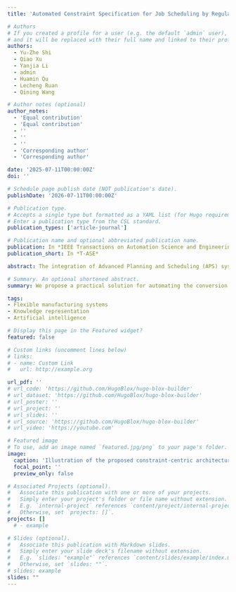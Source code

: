 ```yaml
---
title: 'Automated Constraint Specification for Job Scheduling by Regulating Generative Model with Domain-Specific Representation'

# Authors
# If you created a profile for a user (e.g. the default `admin` user), write the username (folder name) here
# and it will be replaced with their full name and linked to their profile.
authors:
  - Yu-Zhe Shi
  - Qiao Xu
  - Yanjia Li
  - admin
  - Huamin Qu
  - Lecheng Ruan
  - Qining Wang

# Author notes (optional)
author_notes:
  - 'Equal contribution'
  - 'Equal contribution'
  - ''
  - ''
  - ''
  - 'Corresponding author'
  - 'Corresponding author'

date: '2025-07-11T00:00:00Z'
doi: ''

# Schedule page publish date (NOT publication's date).
publishDate: '2026-07-11T00:00:00Z'

# Publication type.
# Accepts a single type but formatted as a YAML list (for Hugo requirements).
# Enter a publication type from the CSL standard.
publication_types: ['article-journal']

# Publication name and optional abbreviated publication name.
publication: In *IEEE Transactions on Automation Science and Engineering*
publication_short: In *T-ASE*

abstract: The integration of Advanced Planning and Scheduling (APS) system in smart manufacturing environments requires precise constraint specification to effectively utilize manufacturing resources. While Large Language Models (LLMs) show promise in automating constraint specification from heterogeneous raw manufacturing data, their direct application faces challenges due to natural language ambiguity, non-deterministic outputs, and limited domain knowledge. This paper presents a constraint-centric architecture that regulates LLMs to perform reliable automated constraint specification for production scheduling. The architecture defines a hierarchical structural space organized across three levels, implemented through domain-specific representation to ensure precision and reliability while maintaining flexibility. Furthermore, an automated adaptation algorithm is introduced to efficiently customize the architecture for specific manufacturing configurations. Experimental results demonstrate that our approach successfully balances the generative capabilities of LLMs with the reliability requirements of manufacturing systems, outperforming pure LLM-based approaches in constraint specification tasks.

# Summary. An optional shortened abstract.
summary: We propose a practical solution for automating the conversion of raw manufacturing data into job scheduling specifications, addressing a common challenge in implementing APS systems. The proposed architecture can process diverse manufacturing documentation formats, from structured route sheets to natural language instructions, while ensuring reliability through domain-specific representations.

tags:
- Flexible manufacturing systems
- Knowledge representation
- Artificial intelligence

# Display this page in the Featured widget?
featured: false

# Custom links (uncomment lines below)
# links:
# - name: Custom Link
#   url: http://example.org

url_pdf: ''
# url_code: 'https://github.com/HugoBlox/hugo-blox-builder'
# url_dataset: 'https://github.com/HugoBlox/hugo-blox-builder'
# url_poster: ''
# url_project: ''
# url_slides: ''
# url_source: 'https://github.com/HugoBlox/hugo-blox-builder'
# url_video: 'https://youtube.com'

# Featured image
# To use, add an image named `featured.jpg/png` to your page's folder.
image:
  caption: 'Illustration of the proposed constraint-centric architecture'
  focal_point: ''
  preview_only: false

# Associated Projects (optional).
#   Associate this publication with one or more of your projects.
#   Simply enter your project's folder or file name without extension.
#   E.g. `internal-project` references `content/project/internal-project/index.md`.
#   Otherwise, set `projects: []`.
projects: []
  # - example

# Slides (optional).
#   Associate this publication with Markdown slides.
#   Simply enter your slide deck's filename without extension.
#   E.g. `slides: "example"` references `content/slides/example/index.md`.
#   Otherwise, set `slides: ""`.
# slides: example
slides: ""
---
```


<!-- {{% callout note %}}
Click the _Cite_ button above to demo the feature to enable visitors to import publication metadata into their reference management software.
{{% /callout %}}

{{% callout note %}}
Create your slides in Markdown - click the _Slides_ button to check out the example.
{{% /callout %}}

Add the publication's **full text** or **supplementary notes** here. You can use rich formatting such as including [code, math, and images](https://docs.hugoblox.com/content/writing-markdown-latex/). -->
